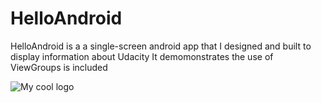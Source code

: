 # HelloAndroid
HelloAndroid is a  a single-screen android app that I designed and built to display information about Udacity
It demomonstrates the use of ViewGroups is included
    
<img src="/docs/logo.png" alt="My cool logo"/>
